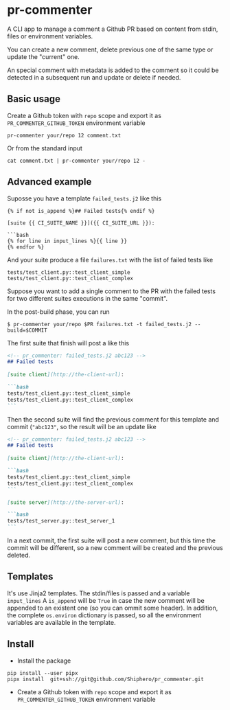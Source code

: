 # pr-commenter

A CLI app to manage a comment a Github PR based on content from stdin, files or environment variables. 

You can create a new comment, delete previous one of the same type
or update the "current" one. 

An special comment with metadata is added to the comment so it could be 
detected in a subsequent run and update or delete if needed. 

## Basic usage

Create a Github token with `repo` scope and export it as `PR_COMMENTER_GITHUB_TOKEN` environment variable

```
pr-commenter your/repo 12 comment.txt
```

Or from the standard input

```
cat comment.txt | pr-commenter your/repo 12 -
```

## Advanced example

Suposse you have a template `failed_tests.j2` like this

```jinja2
{% if not is_append %}## Failed tests{% endif %}
 
[suite {{ CI_SUITE_NAME }}]({{ CI_SUITE_URL }}):

```bash
{% for line in input_lines %}{{ line }}
{% endfor %}
```

And your suite produce a file `failures.txt`  with the list 
of failed tests like 

```	
tests/test_client.py::test_client_simple
tests/test_client.py::test_client_complex
```

Suppose you want to add a single comment to the PR with the failed tests for 
two different suites executions in the same "commit". 

In the post-build phase, you can run

```
$ pr-commenter your/repo $PR failures.txt -t failed_tests.j2 --build=$COMMIT
```

The first suite that finish will post a like this


````markdown
<!-- pr_commenter: failed_tests.j2 abc123 -->
## Failed tests
 
[suite client](http://the-client-url):

```bash
tests/test_client.py::test_client_simple
tests/test_client.py::test_client_complex
```
````

Then the second suite will find the previous comment for this template 
and commit (`"abc123"`, so the result will be an update like 

````markdown
<!-- pr_commenter: failed_tests.j2 abc123 -->
## Failed tests
 
[suite client](http://the-client-url):

```bash
tests/test_client.py::test_client_simple
tests/test_client.py::test_client_complex
```

[suite server](http://the-server-url):

```bash
tests/test_server.py::test_server_1
```

````

In a next commit, the first suite will post a new comment, but this time 
the commit will be different, so a new comment will be created and the previous
deleted. 

## Templates

It's use Jinja2 templates. The stdin/files is passed and a variable `input_lines`
A `is_append` will be `True` in case the new comment will be appended to an existent
one (so you can ommit some header). In addition, the complete `os.environ`
dictionary is passed, so all the environment variables are available in the template. 


## Install

- Install the package

```
pip install --user pipx
pipx install  git+ssh://git@github.com/Shiphero/pr_commenter.git
```

- Create a Github token with `repo` scope and export it as `PR_COMMENTER_GITHUB_TOKEN` environment variable




